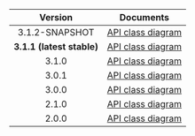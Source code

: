 | Version | Documents |
|:---:|---|
| 3.1.2-SNAPSHOT | [API class diagram](3.1.2-SNAPSHOT/api_class_diagram.svg) |
| **3.1.1 (latest stable)** | [API class diagram](3.1.1/api_class_diagram.svg) |
| 3.1.0 | [API class diagram](3.1.0/api_class_diagram.svg) |
| 3.0.1 | [API class diagram](3.0.1/api_class_diagram.svg) |
| 3.0.0 | [API class diagram](3.0.0/api_class_diagram.svg) |
| 2.1.0 | [API class diagram](2.1.0/api_class_diagram.svg) |
| 2.0.0 | [API class diagram](2.0.0/api_class_diagram.svg) |
